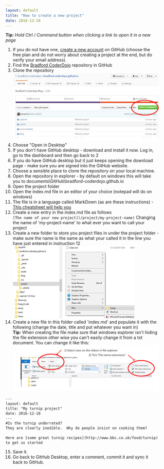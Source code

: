 ```yaml
---
layout: default
title: "How to create a new project"
date: 2016-12-10
---
```


__Tip:__  _Hold Ctrl / Command button when clicking a link to open it in a new page_ 

1. If you do not have one, [create a new account](https://github.com/join) on GitHub (choose the free plan and do not worry about creating a project at the end, but do verify your email address).
2. Find the [Bradford CoderDojo](https://github.com/bradford-coderdojo/bradford-coderdojo.github.io) repository in GitHub
3. Clone the repository  
![Picture showing where the clone button is in GitHub](/assets/website/instructions-clone.jpg "Clone example")
4. Choose "Open in Desktop"
5. If you don't have GitHub desktop - download and install it now.  Log in, go to the dashboard and then go back to 2
6. If you do have GitHub desktop but it just keeps opening the download page - make sure you are signed into the GitHub website.
7. Choose a sensible place to clone the repository on your local machine.
8. Open the repository in explorer - by default on windows this will take you to documents\GitHub\bradford-coderdojo.github.io
9. Open the project folder
10. Open the index.md file in an editor of your choice (notepad will do on windows)
11. The file is in a language called MarkDown (as are these instructions) - [This cheatsheet will help you](https://en.support.wordpress.com/markdown-quick-reference/)
12. Create a new entry in the index.md file as follows  
`[The name of your new project](/project/my-project-name)`
    Changing the name of 'my-project-name' to what ever you want to call your project
13. Create a new folder to store you project files in under the project folder - make sure the name is the same as what your called it in the line you have just entered in instruction 12  
![Picture showing where to create a new folder in windows](/assets/website/instructions-new-folder.jpg "New folder example")
14. Create a new file in this folder called 'index.md' and populate it with the following (change the date, title and put whatever you want in)  
__Tip:__ When creating the file make sure that windows explorer isn't hiding the file extension other wise you can't easily change it from a txt document.  You can change it like this:  
![Picture showing how to turn on file extensions in windows explorer](/assets/website/instructions-file-extensions.jpg "Turn on file extensions")

~~~~
---
layout: default
title: "My turnip project"
date: 2016-12-10
---
#Is the turnip underrated?
They are clearly inedible.  Why do people insist on cooking them?

Here are [some great turnip recipes](http://www.bbc.co.uk/food/turnip) to get us started
~~~~
15. Save it.
16. Go back to GitHub Desktop, enter a comment, commit it and sync it back to GitHub.
